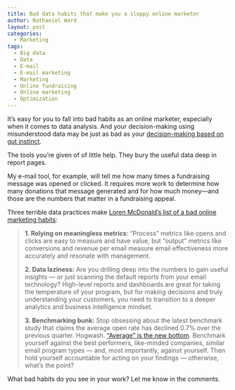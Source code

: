 ```yaml
---
title: Bad data habits that make you a sloppy online marketer
author: Nathaniel Ward
layout: post
categories:
  - Marketing
tags:
  - Big data
  - Data
  - E-mail
  - E-mail marketing
  - Marketing
  - Online fundraising
  - Online marketing
  - Optimization
---
```

It’s easy for you to fall into bad habits as an online marketer, especially when it comes to data analysis. And your decision-making using misunderstood data may be just as bad as your [decision-making based on gut instinct][1].

The tools you’re given of of little help. They bury the useful data deep in report pages.

My e-mail tool, for example, will tell me how many times a fundraising message was opened or clicked. It requires more work to determine how many donations that message generated and for how much money—and those are the numbers that matter in a fundraising appeal.

Three terrible data practices make [Loren McDonald’s list of a bad online marketing habits][2]:<!--more-->

> **1. Relying on meaningless metrics**: “Process” metrics like opens and clicks are easy to measure and have value, but “output” metrics like conversions and revenue per email measure email effectiveness more accurately and resonate with management.
> 
> **2. Data laziness:** Are you drilling deep into the numbers to gain useful insights — or just scanning the default reports from your email technology? High-level reports and dashboards are great for taking the temperature of your program, but for making decisions and truly understanding your customers, you need to transition to a deeper analytics and business intelligence mindset.
> 
> **3. Benchmarking bunk:** Stop obsessing about the latest benchmark study that claims the average open rate has declined 0.7% over the previous quarter. Hogwash. [“Average” is the new bottom][3]. Benchmark yourself against the best performers, like-minded companies, similar email program types — and, most importantly, against yourself. Then hold yourself accountable for acting on your findings — otherwise, what’s the point?

What bad habits do you see in your work? Let me know in the comments.

 [1]: http://www.nathanielward.net/2012/12/your-gut-instincts-as-a-marketer-are-probably-wrong/
 [2]: http://www.mediapost.com/publications/article/207411/the-habits-of-highly-ineffective-email-marketers.html#axzz2dP7cYUr7
 [3]: http://www.mediapost.com/publications/article/119294/#axzz2ceAGyi4T